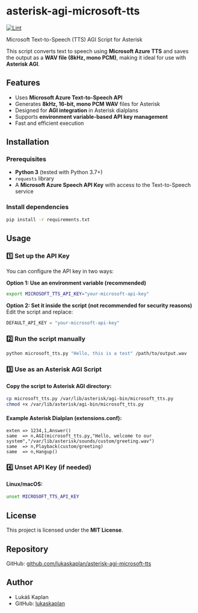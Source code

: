# asterisk-agi-microsoft-tts

[![Lint](https://github.com/lukaskaplan/asterisk-agi-microsoft-tts/actions/workflows/lint.yml/badge.svg)](https://github.com/lukaskaplan/asterisk-agi-microsoft-tts/actions/workflows/lint.yml)

Microsoft Text-to-Speech (TTS) AGI Script for Asterisk

This script converts text to speech using **Microsoft Azure TTS** and saves the output as a **WAV file (8kHz, mono PCM)**, making it ideal for use with **Asterisk AGI**.

## Features

- Uses **Microsoft Azure Text-to-Speech API**
- Generates **8kHz, 16-bit, mono PCM WAV** files for Asterisk
- Designed for **AGI integration** in Asterisk dialplans
- Supports **environment variable-based API key management**
- Fast and efficient execution

## Installation

### Prerequisites

- **Python 3** (tested with Python 3.7+)
- `requests` library
- A **Microsoft Azure Speech API Key** with access to the Text-to-Speech service

### Install dependencies

```sh
pip install -r requirements.txt
```

## Usage

### 1️⃣ Set up the API Key

You can configure the API key in two ways:

**Option 1: Use an environment variable (recommended)**

```sh
export MICROSOFT_TTS_API_KEY="your-microsoft-api-key"
```

**Option 2: Set it inside the script (not recommended for security reasons)** Edit the script and replace:

```python
DEFAULT_API_KEY = "your-microsoft-api-key"
```

### 2️⃣ Run the script manually

```sh
python microsoft_tts.py "Hello, this is a test" /path/to/output.wav
```

### 3️⃣ Use as an Asterisk AGI Script

#### Copy the script to Asterisk AGI directory:

```sh
cp microsoft_tts.py /var/lib/asterisk/agi-bin/microsoft_tts.py
chmod +x /var/lib/asterisk/agi-bin/microsoft_tts.py
```

#### Example Asterisk Dialplan (extensions.conf):

```asterisk
exten => 1234,1,Answer()
same  => n,AGI(microsoft_tts.py,"Hello, welcome to our system","/var/lib/asterisk/sounds/custom/greeting.wav")
same  => n,Playback(custom/greeting)
same  => n,Hangup()
```

### 4️⃣ Unset API Key (if needed)

#### Linux/macOS:

```sh
unset MICROSOFT_TTS_API_KEY
```

## License

This project is licensed under the **MIT License**.

## Repository

GitHub: [github.com/lukaskaplan/asterisk-agi-microsoft-tts](https://github.com/lukaskaplan/asterisk-agi-microsoft-tts)

## Author

- Lukáš Kaplan
- GitHub: [lukaskaplan](https://github.com/lukaskaplan)

